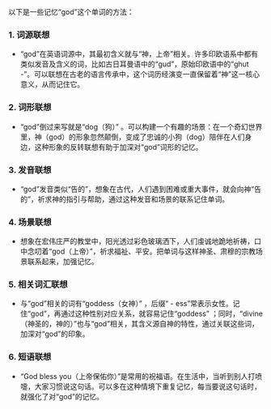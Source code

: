 以下是一些记忆“god”这个单词的方法：

### 1. 词源联想
 - “god”在英语词源中，其最初含义就与“神，上帝”相关。许多印欧语系中都有类似发音及含义的词，比如古日耳曼语中的“gud”，原始印欧语中的“ghut -”。可以联想在古老的语言传承中，这个词历经演变一直保留着“神”这一核心意义，从而记住它。

### 2. 词形联想
 - “god”倒过来写就是“dog（狗）” 。可以构建一个有趣的场景：在一个奇幻世界里，神（god）的形象忽然颠倒，变成了忠诚的小狗（dog）陪伴在人们身边，这种形象的反转联想有助于加深对“god”词形的记忆。

### 3. 发音联想
 - “god”发音类似“告的”，想象在古代，人们遇到困难或重大事件，就会向神“告的”，祈求神的指引与帮助，通过这种发音和场景的联系记住单词。

### 4. 场景联想
 - 想象在宏伟庄严的教堂中，阳光透过彩色玻璃洒下，人们虔诚地跪地祈祷，口中念叨着“god（上帝）”，祈求福祉、平安。把单词与这样神圣、肃穆的宗教场景联系起来，加强记忆。

### 5. 相关词汇联想
 - 与“god”相关的词有“goddess（女神）” ，后缀“ - ess”常表示女性。记住“god”，再通过这种性别对应关系，就容易记住“goddess” ；同时，“divine（神圣的，神的）”也与“god”相关，其含义源自神的特性，通过关联这些词，加深对“god”的印象。

### 6. 短语联想
 - “God bless you（上帝保佑你）”是常用的祝福语。在生活中，当听到别人打喷嚏，大家习惯说这句话。可以多在这种情境下重复记忆，每当要说这句话时，就强化了对“god”的记忆。 